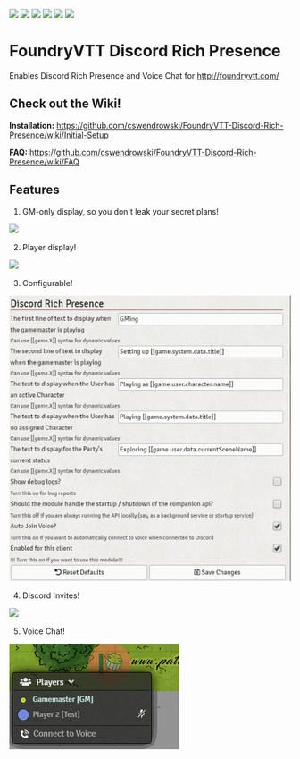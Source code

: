 ![](https://img.shields.io/badge/Foundry-v0.7.5-informational)
![](https://img.shields.io/badge/Foundry-v0.5.4-informational)
![](https://img.shields.io/badge/Foundry-v0.4.4-informational)
![](https://img.shields.io/badge/Foundry-v0.4.0-informational)
![](https://img.shields.io/badge/Foundry-v0.3.9-informational)
[![](https://img.shields.io/badge/Buy%20Me%20A%20Coffee-%243-orange)](https://www.buymeacoffee.com/T2tZvWJ)

# FoundryVTT Discord Rich Presence

Enables Discord Rich Presence and Voice Chat for http://foundryvtt.com/


## Check out the Wiki!

**Installation:** https://github.com/cswendrowski/FoundryVTT-Discord-Rich-Presence/wiki/Initial-Setup

**FAQ:** https://github.com/cswendrowski/FoundryVTT-Discord-Rich-Presence/wiki/FAQ


## Features

1) GM-only display, so you don't leak your secret plans!

![](https://i.imgur.com/m6qwl7E.png)

2) Player display!

![](https://i.imgur.com/mNfLSKW.png)

3) Configurable!

![](./options.png)

4) Discord Invites!

![](https://i.imgur.com/q851n1H.png)

5) Voice Chat!

<img src="foundry rich presence voice example.gif" />

